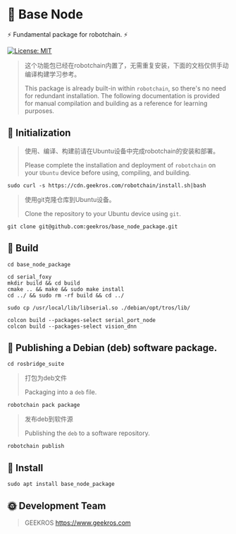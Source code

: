 # 🤖 Base Node

⚡ Fundamental package for robotchain. ⚡

[![License: MIT](https://img.shields.io/badge/License-MIT-yellow.svg)](https://opensource.org/licenses/MIT)

> 这个功能包已经在robotchain内置了，无需重复安装，下面的文档仅供手动编译构建学习参考。
>
> This package is already built-in within `robotchain`, so there's no need for redundant installation. The following documentation is provided for manual compilation and building as a reference for learning purposes.

## 📖 Initialization

> 使用、编译、构建前请在Ubuntu设备中完成robotchain的安装和部署。
>
> Please complete the installation and deployment of `robotchain` on your `Ubuntu` device before using, compiling, and building.

```shell
sudo curl -s https://cdn.geekros.com/robotchain/install.sh|bash
```
> 使用git克隆仓库到Ubuntu设备。
>
> Clone the repository to your Ubuntu device using `git`.

```shell
git clone git@github.com:geekros/base_node_package.git
```

## 📖 Build

```shell
cd base_node_package
```

```shell
cd serial_foxy
mkdir build && cd build
cmake .. && make && sudo make install
cd ../ && sudo rm -rf build && cd ../

sudo cp /usr/local/lib/libserial.so ./debian/opt/tros/lib/

colcon build --packages-select serial_port_node
colcon build --packages-select vision_dnn
```

## 📖 Publishing a Debian (deb) software package.

```shell
cd rosbridge_suite
```
> 打包为deb文件
>
>Packaging into a `deb` file.

```shell
robotchain pack package
```
> 发布deb到软件源
>
> Publishing the `deb` to a software repository.

```shell
robotchain publish
```

## 📖 Install

```shell
sudo apt install base_node_package
```

## 🌞 Development Team

> GEEKROS
> https://www.geekros.com
